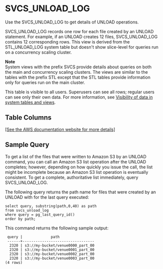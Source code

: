 # SVCS\_UNLOAD\_LOG<a name="r_SVCS_UNLOAD_LOG"></a>

Use the SVCS\_UNLOAD\_LOG to get details of UNLOAD operations\.

SVCS\_UNLOAD\_LOG records one row for each file created by an UNLOAD statement\. For example, if an UNLOAD creates 12 files, SVCS\_UNLOAD\_LOG contains 12 corresponding rows\. This view is derived from the STL\_UNLOAD\_LOG system table but doesn't show slice\-level for queries run on a concurrency scaling cluster\. 

**Note**  
System views with the prefix SVCS provide details about queries on both the main and concurrency scaling clusters\. The views are similar to the tables with the prefix STL except that the STL tables provide information only for queries run on the main cluster\.

This table is visible to all users\. Superusers can see all rows; regular users can see only their own data\. For more information, see [Visibility of data in system tables and views](c_visibility-of-data.md)\.

## Table Columns<a name="r_SVCS_UNLOAD_LOG-table-columns"></a>

[\[See the AWS documentation website for more details\]](http://docs.aws.amazon.com/redshift/latest/dg/r_SVCS_UNLOAD_LOG.html)

## Sample Query<a name="r_SVCS_UNLOAD_LOG-sample-query"></a>

To get a list of the files that were written to Amazon S3 by an UNLOAD command, you can call an Amazon S3 list operation after the UNLOAD completes; however, depending on how quickly you issue the call, the list might be incomplete because an Amazon S3 list operation is eventually consistent\. To get a complete, authoritative list immediately, query SVCS\_UNLOAD\_LOG\.

The following query returns the path name for files that were created by an UNLOAD with for the last query executed:

```
select query, substring(path,0,40) as path
from svcs_unload_log
where query = pg_last_query_id()
order by path;
```

This command returns the following sample output: 

```
 query |             path
 ------+---------------------------------
  2320 | s3://my-bucket/venue0000_part_00
  2320 | s3://my-bucket/venue0001_part_00
  2320 | s3://my-bucket/venue0002_part_00
  2320 | s3://my-bucket/venue0003_part_00
(4 rows)
```